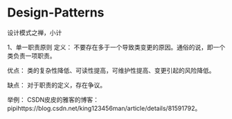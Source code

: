 # Design-Patterns
设计模式之禅，小计

1、单一职责原则
定义：
不要存在多于一个导致类变更的原因。通俗的说，即一个类负责一项职责。

优点：
类的复杂性降低、可读性提高，可维护性提高、变更引起的风险降低。

缺点：
对于职责的定义，存在争议。

举例：
CSDN皮皮的雅客的博客：pipihttps://blog.csdn.net/king123456man/article/details/81591792。


